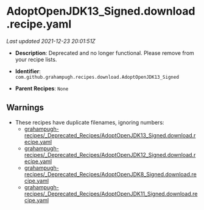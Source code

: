 # AdoptOpenJDK13_Signed.download.recipe.yaml

_Last updated 2021-12-23 20:01:51Z_

- **Description**: Deprecated and no longer functional. Please remove from your recipe lists.

- **Identifier**: `com.github.grahampugh.recipes.download.AdoptOpenJDK13_Signed`

- **Parent Recipes**: `None`


## Warnings

- These recipes have duplicate filenames, ignoring numbers:
    - [grahampugh-recipes/_Deprecated_Recipes/AdoptOpenJDK13_Signed.download.recipe.yaml](/autopkg-dupe-tracker/grahampugh-recipes/_Deprecated_Recipes/AdoptOpenJDK13_Signed.download.recipe.yaml)
    - [grahampugh-recipes/_Deprecated_Recipes/AdoptOpenJDK12_Signed.download.recipe.yaml](/autopkg-dupe-tracker/grahampugh-recipes/_Deprecated_Recipes/AdoptOpenJDK12_Signed.download.recipe.yaml)
    - [grahampugh-recipes/_Deprecated_Recipes/AdoptOpenJDK8_Signed.download.recipe.yaml](/autopkg-dupe-tracker/grahampugh-recipes/_Deprecated_Recipes/AdoptOpenJDK8_Signed.download.recipe.yaml)
    - [grahampugh-recipes/_Deprecated_Recipes/AdoptOpenJDK11_Signed.download.recipe.yaml](/autopkg-dupe-tracker/grahampugh-recipes/_Deprecated_Recipes/AdoptOpenJDK11_Signed.download.recipe.yaml)